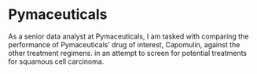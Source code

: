# Pymaceuticals
As a senior data analyst at Pymaceuticals, I am tasked with comparing the performance of Pymaceuticals’ drug of interest, Capomulin, against the other treatment regimens. in an attempt to screen for potential treatments for squamous cell carcinoma.
